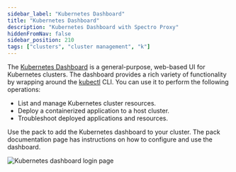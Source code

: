 ```yaml
---
sidebar_label: "Kubernetes Dashboard"
title: "Kubernetes Dashboard"
description: "Kubernetes Dashboard with Spectro Proxy"
hiddenFromNav: false
sidebar_position: 210
tags: ["clusters", "cluster management", "k"]
---
```


The [Kubernetes Dashboard](https://github.com/kubernetes/dashboard) is a general-purpose, web-based UI for Kubernetes
clusters. The dashboard provides a rich variety of functionality by wrapping around the
[kubectl](https://kubernetes.io/docs/tasks/tools/) CLI. You can use it to perform the following operations:

- List and manage Kubernetes cluster resources.
- Deploy a containerized application to a host cluster.
- Troubleshoot deployed applications and resources.

<!-- prettier-ignore -->
Use the <VersionedLink text="Spectro Kubernetes Dashboard" url="/integrations/packs/?pack=spectro-k8s-dashboard" /> pack to add the Kubernetes dashboard
to your cluster. The pack documentation page has instructions on how to configure and use the dashboard.

![Kubernetes dashboard login page](/integrations_spectro-k8s-dashboard_dashboard-page.webp)
